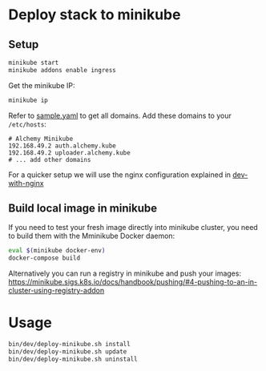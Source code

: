 # Deploy stack to minikube

## Setup

```bash
minikube start
minikube addons enable ingress
```

Get the minikube IP:

```bash
minikube ip
```

Refer to [sample.yaml](../infra/helm/sample.yaml) to get all domains.
Add these domains to your `/etc/hosts`:

```
# Alchemy Minikube
192.168.49.2 auth.alchemy.kube
192.168.49.2 uploader.alchemy.kube
# ... add other domains
```

For a quicker setup we will use the nginx configuration explained in [dev-with-nginx](./dev-with-nginx.md)

## Build local image in minikube

If you need to test your fresh image directly into minikube cluster, you need to build them
with the Mminikube Docker daemon:

```bash
eval $(minikube docker-env)
docker-compose build
```

Alternatively you can run a registry in minikube and push your images:
https://minikube.sigs.k8s.io/docs/handbook/pushing/#4-pushing-to-an-in-cluster-using-registry-addon

# Usage

```bash
bin/dev/deploy-minikube.sh install
bin/dev/deploy-minikube.sh update
bin/dev/deploy-minikube.sh uninstall
```
